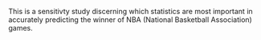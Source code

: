 This is a sensitivty study discerning which statistics are most important in accurately predicting the winner of NBA (National Basketball Association) games.
